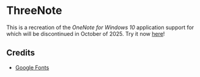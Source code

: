 # ThreeNote
This is a recreation of the *OneNote for Windows 10* application support for which will be discontinued in October of 2025. Try it now [here](https://emil-apps.github.io/threenote/)!


## Credits
* [Google Fonts](http://fonts.google.com)
